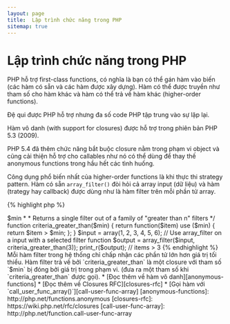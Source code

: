 ```yaml
---
layout: page
title:  Lập trình chức năng trong PHP
sitemap: true
---
```


# Lập trình chức năng trong PHP

PHP hỗ trợ first-class functions, có nghĩa là bạn có thể gán hàm vào biến (các hàm có sẵn và các hàm được xây dựng). 
Hàm có thể được truyền như tham số cho hàm khác và hàm có thể trả về hàm khác (higher-order functions).

Đệ qui được PHP hỗ trợ nhưng đa số code PHP tập trung vào sự lặp lại.

Hàm vô danh (with support for closures) được hỗ trợ trong phiên bản PHP 5.3 (2009).

PHP 5.4 đã thêm chức năng bắt buộc closure nằm trong phạm vi object và cũng cải thiện hỗ trợ cho
 callables như nó có thể dùng để thay thế anonymous functions trong hầu hết các tình huống.

Công dụng phổ biến nhất của higher-order functions là khi thực thi strategy pattern. Hàm có sẵn `array_filter()` 
đòi hỏi cả array input (dữ liệu) và hàm (trategy hay callback) được dùng như là hàm filter trên mỗi phần tử array.

{% highlight php %}
<?php
$input = array(1, 2, 3, 4, 5, 6);

// Creates a new anonymous function and assigns it to a variable
$filter_even = function($item) {
    return ($item % 2) == 0;
};

// Built-in array_filter accepts both the data and the function
$output = array_filter($input, $filter_even);

// The function doesn't need to be assigned to a variable. This is valid too:
$output = array_filter($input, function($item) {
    return ($item % 2) == 0;
});

print_r($output);
{% endhighlight %}

Closure là một hàm vô danh có thể truy cập các biến được nhập từ bên ngoài mà không cần dùng tới biến toàn cục. 
Về mặt lý thuyết, closure là một hàm với vài tham số bị đóng bởi môi trường khi nó được khai báo. 
Closure có thể hoạt động trong các phạm vi biến hạn chế một cách "gọn gàn".

Trong ví dụ tiếp theo, chúng ta dùng closures để khai báo hàm trả về một hàm filter cho hàm `array_filter()`, 

{% highlight php %}
<?php
/**
 * Creates an anonymous filter function accepting items > $min
 *
 * Returns a single filter out of a family of "greater than n" filters
 */
function criteria_greater_than($min)
{
    return function($item) use ($min) {
        return $item > $min;
    };
}

$input = array(1, 2, 3, 4, 5, 6);

// Use array_filter on a input with a selected filter function
$output = array_filter($input, criteria_greater_than(3));

print_r($output); // items > 3
{% endhighlight %}

Mỗi hàm filter trong hệ thống chỉ chấp nhận các phần tử lớn hơn giá trị tối thiểu. 
Hàm filter trả về bởi 
`criteria_greater_than` là một closure với tham số `$min` bị đóng bởi giá trị trong phạm vi. 
(đưa ra một tham số khi `criteria_greater_than` được gọi).

* [Đọc thêm về hàm vô danh][anonymous-functions]
* [Đọc thêm về Closures RFC][closures-rfc]
* [Gọi hàm với `call_user_func_array()`][call-user-func-array]


[anonymous-functions]: http://php.net/functions.anonymous
[closures-rfc]: https://wiki.php.net/rfc/closures
[call-user-func-array]: http://php.net/function.call-user-func-array
